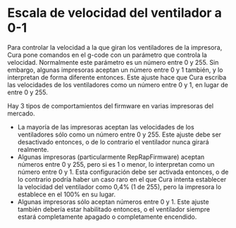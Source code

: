 Escala de velocidad del ventilador a 0-1
====
Para controlar la velocidad a la que giran los ventiladores de la impresora, Cura pone comandos en el g-code con un parámetro que controla la velocidad. Normalmente este parámetro es un número entre 0 y 255. Sin embargo, algunas impresoras aceptan un número entre 0 y 1 también, y lo interpretan de forma diferente entonces. Este ajuste hace que Cura escriba las velocidades de los ventiladores como un número entre 0 y 1, en lugar de entre 0 y 255.

Hay 3 tipos de comportamientos del firmware en varias impresoras del mercado.
* La mayoría de las impresoras aceptan las velocidades de los ventiladores sólo como un número entre 0 y 255. Este ajuste debe ser desactivado entonces, o de lo contrario el ventilador nunca girará realmente.
* Algunas impresoras (particularmente RepRapFirmware) aceptan números entre 0 y 255, pero si es 1 o menor, lo interpretan como un número entre 0 y 1. Esta configuración debe ser activada entonces, o de lo contrario podría haber un caso raro en el que Cura intenta establecer la velocidad del ventilador como 0,4% (1 de 255), pero la impresora lo establece en el 100% en su lugar.
* Algunas impresoras sólo aceptan números entre 0 y 1. Este ajuste también debería estar habilitado entonces, o el ventilador siempre estará completamente apagado o completamente encendido.